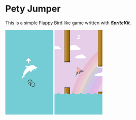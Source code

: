 # Pety Jumper
This is a simple Flappy Bird like game written with **_SpriteKit_**.

<img src="src/screen_1.jpg" width=30%>
<img src="src/screen_2.jpg" width=30%>